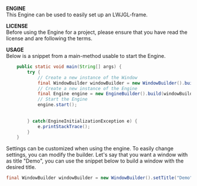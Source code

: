 **ENGINE**\
This Engine can be used to easily set up an LWJGL-frame.

**LICENSE**\
Before using the Engine for a project, please ensure that you have read the license and are following the terms.

**USAGE**\
Below is a snippet from a main-method usable to start the Engine.
```java
    public static void main(String[] args) {
        try {
            // Create a new instance of the Window
            final WindowBuilder windowBuilder = new WindowBuilder().build();
            // Create a new instance of the Engine
            final Engine engine = new EngineBuilder().build(windowBuilder);
            // Start the Engine
            engine.start();
            
            
        } catch(EngineInitializationException e) {
            e.printStackTrace();
        }
    }
```
Settings can be customized when using the engine. To easily change settings, you can modify the builder. Let's say that you want a window with as title "Demo", you can use the snippet below to build a window with the desired title.
```java
final WindowBuilder windowBuilder = new WindowBuilder().setTitle("Demo");
```